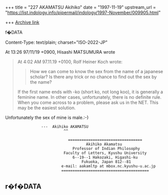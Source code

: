 +++
title = "227 AKAMATSU Akihiko"
date = "1997-11-19"
upstream_url = "https://list.indology.info/pipermail/indology/1997-November/009905.html"

+++
[Archive link](https://list.indology.info/pipermail/indology/1997-November/009905.html)

f�DATA

Content-Type: text/plain; charset="ISO-2022-JP"

At 13:26 97/11/19 +0900, Hisashi MATSUMURA wrote

> At  4:02 AM 97.11.19 +0100, Rolf Heiner Koch wrote:
>
> >How we can come to know the sex from
> >the name of a japanese scholar? Is there any trick
> >or no chance to find out the sex by the name?
>
> If the first name ends with -ko (short ko, not long koo), it is generally a
> feminine name.  In other cases, unfortunately, there is no definite rule.
> When you come across to a problem, please ask us in the NET. This may be
> the easiest solution.
>

Unfortunately the sex of mine is male.:-)

                    ---  Akihiko AKAMATSU
                              ^^

                                =================================
                                        Akihiko Akamatsu
                                  Professor of Indian Philosophy
                              Faculty of Letters, Kyushu University
                                  6--19--1 Hakozaki, Higashi-ku
                                      Fukuoka, Japan 812--81
                             e-mail: aakamltp at mbox.nc.kyushu-u.ac.jp
                             =======================================

r�f�DATA
--



